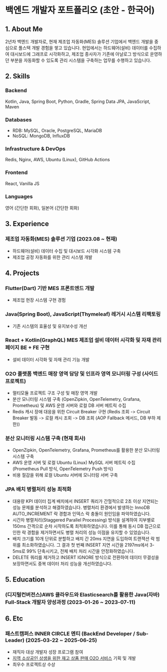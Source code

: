 # 백엔드 개발자 포트폴리오 (초안 - 한국어)

## 1. About Me

2년차 백엔드 개발자로, 현재 제조업 자동화(MES) 솔루션 기업에서 백엔드 개발을 중심으로 풀스택 개발 경험을 쌓고 있습니다. 현업에서는 하드웨어(설비) 데이터를 수집하여 대시보드에 그래프로 시각화하고, 제조업 종사자가 기존에 아날로그 방식으로 운영하던 부분을 자동화할 수 있도록 관리 시스템을 구축하는 업무를 수행하고 있습니다.

## 2. Skills

### Backend
Kotlin, Java, Spring Boot, Python, Gradle, Spring Data JPA, JavaScript, Maven

### Databases
- RDB: MySQL, Oracle, PostgreSQL, MariaDB
- NoSQL: MongoDB, InfluxDB

### Infrastructure & DevOps
Redis, Nginx, AWS, Ubuntu (Linux), GitHub Actions

### Frontend
React, Vanilla JS

### Languages
영어 (간단한 회화), 일본어 (간단한 회화)

## 3. Experience

### 제조업 자동화(MES) 솔루션 기업 (2023.08 ~ 현재)
- 하드웨어(설비) 데이터 수집 및 대시보드 시각화 시스템 구축
- 제조업 공정 자동화를 위한 관리 시스템 개발

## 4. Projects

### Flutter(Dart) 기반 MES 프론트엔드 개발
- 제조업 현장 시스템 구현 경험

### Java(Spring Boot), JavaScript(Thymeleaf) 레거시 시스템 리팩토링
- 기존 시스템의 효율성 및 유지보수성 개선

### React + Kotlin(GraphQL) MES 제조업 설비 데이터 시각화 및 자재 관리 페이지 BE + FE 구현
- 설비 데이터 시각화 및 자재 관리 기능 개발

### O2O 플랫폼 백엔드 매장 영역 담당 및 인프라 영역 모니터링 구성 (사이드 프로젝트)
- 멀티모듈 프로젝트 구조 구성 및 매장 영역 개발
- 분산 모니터링 시스템 구축 (OpenZipkin, OpenTelemetry, Grafana, Prometheus) 및 AWS 운영 서버와 로컬 DB 서버 메트릭 수집
- Redis 캐시 장애 대응을 위한 Circuit Breaker 구현 (Redis 조회 -> Circuit Breaker 발동 -> 로컬 캐시 조회 -> DB 조회 (AOP Fallback 메서드, DB 부하 제한))

### 분산 모니터링 시스템 구축 (현재 회사)
- OpenZipkin, OpenTelemetry, Grafana, Prometheus를 활용한 분산 모니터링 시스템 구축
- AWS 운영 서버 및 로컬 Ubuntu (Linux) MySQL 서버 메트릭 수집 (Prometheus Pull 방식, OpenTelemetry Push 방식)
- 비용 절감을 위해 로컬 Ubuntu 서버에 모니터링 서버 구축

### JPA 배치 병렬처리 성능 최적화
- 대용량 KPI 데이터 집계 배치에서 INSERT 쿼리가 간헐적으로 2초 이상 지연되는 성능 문제를 분석하고 해결하였습니다. 병렬처리 환경에서 발생하는 InnoDB AUTO_INCREMENT 락 경합과 인덱스 락 충돌이 원인임을 파악하였습니다.
- 시간차 병렬처리(Staggered Parallel Processing) 방식을 설계하여 지부별로 150ms 간격으로 순차 시작하도록 최적화하였습니다. 이를 통해 동시 DB 접근으로 인한 락 경합을 제거하면서도 병렬 처리의 성능 이점을 유지할 수 있었습니다.
- 배치 크기를 10개 단위로 분할하고 배치 간 20ms 지연을 도입하여 트랜잭션 락 범위를 최소화하였습니다. 그 결과 첫 번째 INSERT 지연 시간을 2197ms에서 3-5ms로 99% 단축시키고, 전체 배치 처리 시간을 안정화하였습니다.
- DELETE 쿼리를 제거하고 INSERT IGNORE 방식으로 전환하여 데이터 무결성을 보장하면서도 중복 데이터 처리 성능을 개선하였습니다.

## 5. Education

### (디지털컨버전스)AWS 클라우드와 Elasticsearch를 활용한 Java(자바) Full-Stack 개발자 양성과정 (2023-01-26 ~ 2023-07-11)

## 6. Etc

### 패스트캠퍼스 INNER CIRCLE 멘티 (BackEnd Developer / Sub-Leader) (2025-03-22 ~ 2025-06-25)
- 재직자 대상 개발자 성장 프로그램 참여
- [지역 소상공인 상생을 위한 재고 상품 판매 O2O 서비스](https://github.com/InnerCircle-ICD3/o2o-BE/wiki) 기획 및 개발
- 최우수 프로젝트상 수상